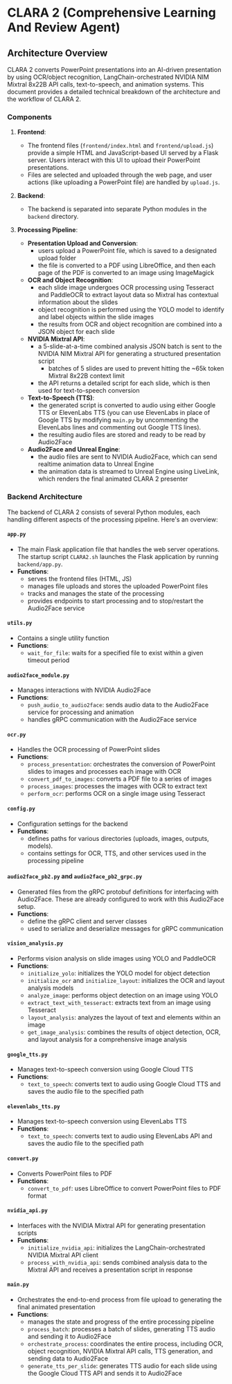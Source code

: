 # CLARA 2 (Comprehensive Learning And Review Agent)

## Architecture Overview

CLARA 2 converts PowerPoint presentations into an AI-driven presentation by using OCR/object recognition, LangChain-orchestrated NVIDIA NIM Mixtral 8x22B API calls, text-to-speech, and animation systems. This document provides a detailed technical breakdown of the architecture and the workflow of CLARA 2.

### Components

1. **Frontend**:
    - The frontend files (`frontend/index.html` and `frontend/upload.js`) provide a simple HTML and JavaScript-based UI served by a Flask server. Users interact with this UI to upload their PowerPoint presentations.
    - Files are selected and uploaded through the web page, and user actions (like uploading a PowerPoint file) are handled by `upload.js`.

2. **Backend**:
    - The backend is separated into separate Python modules in the `backend` directory.

3. **Processing Pipeline**:
    - **Presentation Upload and Conversion**:
        - users upload a PowerPoint file, which is saved to a designated upload folder
        - the file is converted to a PDF using LibreOffice, and then each page of the PDF is converted to an image using ImageMagick
    - **OCR and Object Recognition**:
        - each slide image undergoes OCR processing using Tesseract and PaddleOCR to extract layout data so Mixtral has contextual information about the slides
        - object recognition is performed using the YOLO model to identify and label objects within the slide images
        - the results from OCR and object recognition are combined into a JSON object for each slide
    - **NVIDIA Mixtral API**:
        - a 5-slide-at-a-time combined analysis JSON batch is sent to the NVIDIA NIM Mixtral API for generating a structured presentation script
            - batches of 5 slides are used to prevent hitting the ~65k token Mixtral 8x22B context limit
        - the API returns a detailed script for each slide, which is then used for text-to-speech conversion
    - **Text-to-Speech (TTS)**:
        - the generated script is converted to audio using either Google TTS or ElevenLabs TTS (you can use ElevenLabs in place of Google TTS by modifying `main.py` by uncommenting the ElevenLabs lines and commenting out Google TTS lines).
        - the resulting audio files are stored and ready to be read by Audio2Face
    - **Audio2Face and Unreal Engine**:
        - the audio files are sent to NVIDIA Audio2Face, which can send realtime animation data to Unreal Engine
        - the animation data is streamed to Unreal Engine using LiveLink, which renders the final animated CLARA 2 presenter

### Backend Architecture

The backend of CLARA 2 consists of several Python modules, each handling different aspects of the processing pipeline. Here's an overview:

#### `app.py`

- The main Flask application file that handles the web server operations. The startup script `CLARA2.sh` launches the Flask application by running `backend/app.py`.
- **Functions**:
  - serves the frontend files (HTML, JS)
  - manages file uploads and stores the uploaded PowerPoint files
  - tracks and manages the state of the processing
  - provides endpoints to start processing and to stop/restart the Audio2Face service
  
#### `utils.py`

- Contains a single utility function
- **Functions**:
  - `wait_for_file`: waits for a specified file to exist within a given timeout period

#### `audio2face_module.py`

- Manages interactions with NVIDIA Audio2Face
- **Functions**:
  - `push_audio_to_audio2face`: sends audio data to the Audio2Face service for processing and animation
  - handles gRPC communication with the Audio2Face service

#### `ocr.py`

- Handles the OCR processing of PowerPoint slides
- **Functions**:
  - `process_presentation`: orchestrates the conversion of PowerPoint slides to images and processes each image with OCR
  - `convert_pdf_to_images`: converts a PDF file to a series of images
  - `process_images`: processes the images with OCR to extract text
  - `perform_ocr`: performs OCR on a single image using Tesseract

#### `config.py`

- Configuration settings for the backend
- **Functions**:
  - defines paths for various directories (uploads, images, outputs, models).
  - contains settings for OCR, TTS, and other services used in the processing pipeline

#### `audio2face_pb2.py` and `audio2face_pb2_grpc.py`

- Generated files from the gRPC protobuf definitions for interfacing with Audio2Face. These are already configured to work with this Audio2Face setup.
- **Functions**:
  - define the gRPC client and server classes
  - used to serialize and deserialize messages for gRPC communication

#### `vision_analysis.py`

- Performs vision analysis on slide images using YOLO and PaddleOCR
- **Functions**:
  - `initialize_yolo`: initializes the YOLO model for object detection
  - `initialize_ocr` and `initialize_layout`: initializes the OCR and layout analysis models
  - `analyze_image`: performs object detection on an image using YOLO
  - `extract_text_with_tesseract`: extracts text from an image using Tesseract
  - `layout_analysis`: analyzes the layout of text and elements within an image
  - `get_image_analysis`: combines the results of object detection, OCR, and layout analysis for a comprehensive image analysis

#### `google_tts.py`

- Manages text-to-speech conversion using Google Cloud TTS
- **Functions**:
  - `text_to_speech`: converts text to audio using Google Cloud TTS and saves the audio file to the specified path

#### `elevenlabs_tts.py`

- Manages text-to-speech conversion using ElevenLabs TTS
- **Functions**:
  - `text_to_speech`: converts text to audio using ElevenLabs API and saves the audio file to the specified path

#### `convert.py`

- Converts PowerPoint files to PDF
- **Functions**:
  - `convert_to_pdf`: uses LibreOffice to convert PowerPoint files to PDF format

#### `nvidia_api.py`

- Interfaces with the NVIDIA Mixtral API for generating presentation scripts
- **Functions**:
  - `initialize_nvidia_api`: initializes the LangChain-orchestrated NVIDIA Mixtral API client
  - `process_with_nvidia_api`: sends combined analysis data to the Mixtral API and receives a presentation script in response

#### `main.py`

- Orchestrates the end-to-end process from file upload to generating the final animated presentation
- **Functions**:
  - manages the state and progress of the entire processing pipeline
  - `process_batch`: processes a batch of slides, generating TTS audio and sending it to Audio2Face
  - `orchestrate_process`: coordinates the entire process, including OCR, object recognition, NVIDIA Mixtral API calls, TTS generation, and sending data to Audio2Face
  - `generate_tts_per_slide`: generates TTS audio for each slide using the Google Cloud TTS API and sends it to Audio2Face
